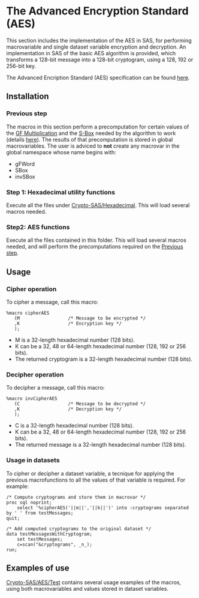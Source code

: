 # The Advanced Encryption Standard (AES)

This section includes the implementation of the AES in SAS, for performing macrovariable and single dataset variable encryption and decryption. An implementation in SAS of the basic AES algorithm is provided, which transforms a 128-bit message into a 128-bit cryptogram, using a 128, 192 or 256-bit key.

The Advanced Encription Standard (AES) specification can be found [here](https://nvlpubs.nist.gov/nistpubs/fips/nist.fips.197.pdf).

## Installation

### Previous step

The macros in this section perform a precomputation for certain values of the [GF Multiplication](https://en.wikipedia.org/wiki/Finite_field_arithmetic) and the [S-Box](https://en.wikipedia.org/wiki/S-box) needed by the algorithm to work (details [here](https://nvlpubs.nist.gov/nistpubs/fips/nist.fips.197.pdf)). The results of that precomputation is stored in global macrovariables. The user is adviced to **not** create any macrovar in the global namespace whose name begins with:
- gFWord
- SBox
- invSBox

### Step 1: Hexadecimal utility functions

Execute all the files under [Crypto-SAS/Hexadecimal](https://github.com/AlexBennasar/Crypto-SAS/tree/main/Hexadecimal). This will load several macros needed.

### Step2: AES functions

Execute all the files contained in this folder. This will load several macros needed, and will perform the precomputations required on the [Previous step](https://github.com/AlexBennasar/Crypto-SAS/edit/main/AES/README.md#previous-step).

## Usage

### Cipher operation

To cipher a message, call this macro:

```SAS
%macro cipherAES
   (M                  /* Message to be encrypted */
   ,K                  /* Encryption key */
   );
```

- M is a 32-length hexadecimal number (128 bits).
- K can be a 32, 48 or 64-length hexadecimal number (128, 192 or 256 bits).
- The returned cryptogram is a 32-length hexadecimal number (128 bits).

### Decipher operation

To decipher a message, call this macro:

```SAS
%macro invCipherAES
   (C                  /* Message to be decrypted */
   ,K                  /* Decryption key */
   );
```

- C is a 32-length hexadecimal number (128 bits).
- K can be a 32, 48 or 64-length hexadecimal number (128, 192 or 256 bits).
- The returned message is a 32-length hexadecimal number (128 bits).

### Usage in datasets

To cipher or decipher a dataset variable, a tecnique for applying the previous macrofunctions to all the values of that variable is required. For example:

```SAS
/* Compute cryptograms and store them in macrovar */
proc sql noprint;
	select '%cipherAES('||m||','||k||')' into :cryptograms separated by ' ' from testMessages;
quit;

/* Add computed cryptograms to the original dataset */
data testMessagesWithCryptogram;
	set testMessages;
	c=scan("&cryptograms", _n_);
run;
```

## Examples of use

[Crypto-SAS/AES/Test](https://github.com/AlexBennasar/Crypto-SAS/tree/main/AES/Test) contains several usage examples of the macros, using both macrovariables and values stored in dataset variables.
